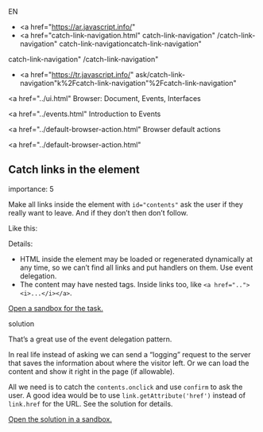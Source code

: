 EN

-   <a href="https://ar.javascript.info/"
-   <a href="catch-link-navigation.html"
    catch-link-navigation"
    /catch-link-navigation"
    catch-link-navigationcatch-link-navigation"

<!-- -->

catch-link-navigation"
/catch-link-navigation"

-   <a href="https://tr.javascript.info/"
    ask/catch-link-navigation"k%2Fcatch-link-navigation"%2Fcatch-link-navigation" </a>

<a href="../ui.html" Browser: Document, Events, Interfaces</span></a>

<a href="../events.html" Introduction to Events</span></a>

<a href="../default-browser-action.html" Browser default actions</span></a>

<a href="../default-browser-action.html"

## Catch links in the element

<span class="task__importance" title="How important is the task, from 1 to 5">importance: 5</span>

Make all links inside the element with `id="contents"` ask the user if they really want to leave. And if they don’t then don’t follow.

Like this:

Details:

-   HTML inside the element may be loaded or regenerated dynamically at any time, so we can’t find all links and put handlers on them. Use event delegation.
-   The content may have nested tags. Inside links too, like `<a href=".."><i>...</i></a>`.

[Open a sandbox for the task.](https://plnkr.co/edit/2q3DhC51iVEYU3Ht?p=preview)

solution

That’s a great use of the event delegation pattern.

In real life instead of asking we can send a “logging” request to the server that saves the information about where the visitor left. Or we can load the content and show it right in the page (if allowable).

All we need is to catch the `contents.onclick` and use `confirm` to ask the user. A good idea would be to use `link.getAttribute('href')` instead of `link.href` for the URL. See the solution for details.

[Open the solution in a sandbox.](https://plnkr.co/edit/dFmfWhLtL4Gd4ryk?p=preview)

